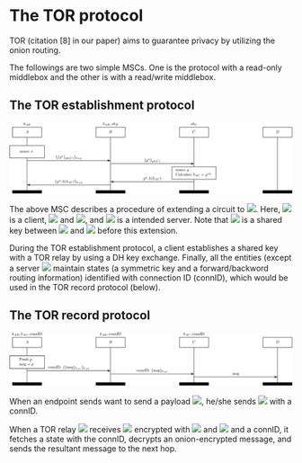 The TOR protocol
================

TOR (citation [8] in our paper) aims to guarantee privacy by utilizing the
onion routing.

The followings are two simple MSCs. One is the protocol with a read-only
middlebox and the other is with a read/write middlebox.

The TOR establishment protocol
------------------------------
<img src="tor_establishment.jpg"></img>

The above MSC describes a procedure of extending a circuit to <img
src="https://latex.codecogs.com/gif.latex?C" />.
Here, <img src="https://latex.codecogs.com/gif.latex?A" /> is a client, <img
src="https://latex.codecogs.com/gif.latex?B" /> and <img
src="https://latex.codecogs.com/gif.latex?C" />, and <img
src="https://latex.codecogs.com/gif.latex?D" /> is a intended server.
Note that <img src="https://latex.codecogs.com/gif.latex?k_{AB}" /> is a shared
key between <img src="https://latex.codecogs.com/gif.latex?A" /> and <img
src="https://latex.codecogs.com/gif.latex?B" /> before this extension.

During the TOR establishment protocol, a client establishes a shared key with
a TOR relay by using a DH key exchange. Finally, all the entities (except
a server <img src="https://latex.codecogs.com/gif.latex?D" /> maintain
states (a symmetric key and a forward/backword routing information) identified 
with connection ID (connID), which would be used in the TOR record protocol (below).

The TOR record protocol
-----------------------
<img src="tor_record.jpg"></img>

When an endpoint sends want to send a payload <img
src="https://latex.codecogs.com/gif.latex?p"/>,
he/she sends <img src="https://latex.codecogs.com/gif.latex?p" /> with
a connID.

When a TOR relay <img src="https://latex.codecogs.com/gif.latex?B" /> receives 
<img src="https://latex.codecogs.com/gif.latex?msg"/>
encrypted with <img src="https://latex.codecogs.com/gif.latex?k_{AC}" /> and
<img src="https://latex.codecogs.com/gif.latex?k_{AB}" />
and a connID, it fetches a state with the connID, decrypts an onion-encrypted
message, and sends the resultant message to the next hop.
